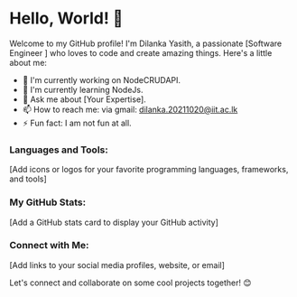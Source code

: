 # Hello, World! 👋

Welcome to my GitHub profile! I'm Dilanka Yasith, a passionate [Software Engineer ] who loves to code and create amazing things. Here's a little about me:

- 🚀 I'm currently working on NodeCRUDAPI.
- 🌱 I'm currently learning NodeJs.
- 💬 Ask me about [Your Expertise].
- 📫 How to reach me: via gmail: dilanka.20211020@iit.ac.lk
- ⚡ Fun fact: I am not fun at all.

### Languages and Tools:

[Add icons or logos for your favorite programming languages, frameworks, and tools]

### My GitHub Stats:

[Add a GitHub stats card to display your GitHub activity]

### Connect with Me:

[Add links to your social media profiles, website, or email]

Let's connect and collaborate on some cool projects together! 😊
